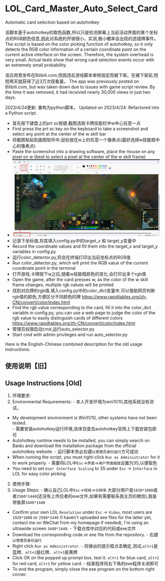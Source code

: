 # LOL_Card_Master_Auto_Select_Card
Automatic card selection based on autohotkey

该脚本基于autohotkey的取色函数,所以只是检测屏幕上当前活动界面的某个坐标点的RGB颜色信息,因此对系统的开销很小。实测,极小概率会出现的选错牌事件。
The script is based on the color picking function of autohotkey, so it only detects the RGB color information of a certain coordinate point on the current active interface on the screen. Therefore, the system overhead is very small. Actual tests show that wrong card selection events occur with an extremely small probability.

该应用曾发布在Bilibili.com,但因违反游戏脚本审核规定而被下架。在被下架前,短短两天就获得了近3万次观看量。
The app was previously posted on Bilibili.com, but was taken down due to issues with game script review. By the time it was removed, it had received nearly 30,000 views in just two days.

2023/4/24更新:
重构为python脚本。
Updated on 2023/4/24:
Refactored into a Python script.
- 首先按下键盘上的prt sc按键,截图选取卡牌技能栏中w中心任意一点
- First press the prt sc key on the keyboard to take a screenshot and select any point at the center of the w skill bar
- 将截图粘贴到画图软件中,鼠标放在w上的任意一个像素点(最好选择w技能框中心的像素点)
- Paste the screenshot into a drawing software, place the mouse on any pixel on w (best to select a pixel at the center of the w skill frame)
- ![img_1.png](img_1.png)
- 记录下坐标值,将其填入config.py中的target_x 和 target_y变量中
- Record the coordinate values and fill them into the target_x and target_y variables in config.py
- 运行color_detector.py,将会在终端打印出当前坐标点的RGB值
- Run color_detector.py, which will print the RGB value of the current coordinate point in the terminal
- 打开游戏,卡牌按下w之后,随着w技能框颜色的变化,会打印出多个rgb值
- Open the game, after the card presses w, as the color of the w skill frame changes, multiple rgb values will be printed
- 找到对应牌的rgb值,填入config.py中的color_dict变量中,可以借助网页判断rgb值的颜色,方便区分不同颜色的牌 https://www.rapidtables.org/zh-CN/convert/color/index.html
- Find the rgb value corresponding to the card, fill it into the color_dict variable in config.py, you can use a web page to judge the color of the rgb value to easily distinguish cards of different colors https://www.rapidtables.org/zh-CN/convert/color/index.html
- 管理员权限启动cmd,运行auto_selector.py
- Start cmd with admin privileges and run auto_selector.py

Here is the English-Chinese combined description for the old usage instructions:

## 使用说明【旧】
## Usage Instructions [Old]
1. 环境要求:
1. Environmental Requirements:
\- 本人开发环境为win11/10,其他系统没有测试。
- My development environment is Win11/10, other systems have not been tested.  
\- 需要安装autohotkey运行环境,具体百度去autohotkey官网上下载安装包即可
- Autohotkey runtime needs to be installed, you can simply search on Baidu and download the installation package from the official autohotkey website.
\- 运行脚本务必右键`以管理员身份运行`方可成功
- When running the script, you must right-click `Run as Administrator` for it to work properly.
\- 需要将LOL中`Esc`->`界面`->`用户界面缩放`设置为35,以便取色
- You need to set `User Interface Scaling` to 35 under `Esc` -> `Interface` in LOL for easy color picking.
2. 使用步骤:
2. Usage Steps:
\- 确认自己LOL中`Esc`->`视频`->`分辨率` 大部分用户是`1920*1080`或者`2560*1440`(还没有上传后者的exe文件,如果有需要联系我主页的微信),我是带鱼屏`3440*1440`
- Confirm your own LOL `Resolution` under `Esc` -> `Video`, most users are `1920*1080` or `2560*1440` (I haven't uploaded exe files for the latter yet, contact me on WeChat from my homepage if needed), I'm using an ultrawide screen `3440*1440`.
\- 下载仓库中对应的代码或exe文件 
- Download the corresponding code or exe file from the repository.
\- 右键`以管理员身份运行`
- Right click `Run as Administrator`.
\- 将弹出的提示框点击确定,测试,`alt+1`是蓝牌、`alt+2`是红牌、`alt+3`是黄牌
- Click OK on the popped up prompt box, test it: `alt+1` for blue card, `alt+2` for red card, `alt+3` for yellow card.
\- 结束程序将右下角的exe程序关闭即可
- To end the program, simply close the exe program on the bottom right corner.
